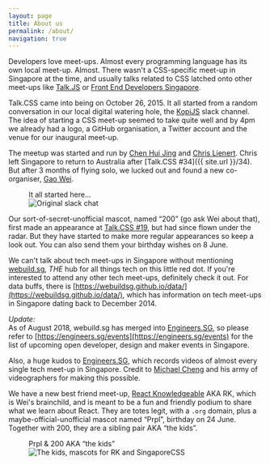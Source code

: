 ```yaml
---
layout: page
title: About us
permalink: /about/
navigation: true
---
```

Developers love meet-ups. Almost every programming language has its own local meet-up. Almost. There wasn't a CSS-specific meet-up in Singapore at the time, and usually talks related to CSS latched onto other meet-ups like [Talk.JS](http://www.meetup.com/Singapore-JS/) or [Front End Developers Singapore](http://feds.strikingly.com/).

Talk.CSS came into being on October 26, 2015. It all started from a random conversation in our local digital watering hole, the [KopiJS](http://kopijs.org/) slack channel. The idea of starting a CSS meet-up seemed to take quite well and by 4pm we already had a logo, a GitHub organisation, a Twitter account and the venue for our inaugural meet-up.

The meetup was started and run by [Chen Hui Jing](https://twitter.com/hj_chen) and [Chris Lienert](https://twitter.com/cliener). Chris left Singapore to return to Australia after [Talk.CSS #34]({{ site.url }}/34). But after 3 months of flying solo, we lucked out and found a new co-organiser, [Gao Wei](https://twitter.com/wgao19).

<figure class="c-content__fig">
    <figcaption>It all started here...</figcaption>
    <img src="{{ site.url }}/assets/img/about-origin.jpeg" srcset="{{ site.url }}/assets/img/about-origin@2x.jpg 2x" alt="Original slack chat"/>
</figure>

Our sort-of-secret-unofficial mascot, named “200” (go ask Wei about that), first made an appearance at [Talk.CSS #19](https://twitter.com/hj_chen/status/1154659935810199552), but had since flown under the radar. But they have started to make more regular appearances so keep a look out. You can also send them your birthday wishes on 8 June.

We can't talk about tech meet-ups in Singapore without mentioning [webuild.sg](https://webuild.sg/), *THE* hub for all things tech on this little red dot. If you're interested to attend any other tech meet-ups, definitely check it out. For data buffs, there is [https://webuildsg.github.io/data/](https://webuildsg.github.io/data/), which has information on tech meet-ups in Singapore dating back to December 2014.

*Update:*  
As of August 2018, webuild.sg has merged into [Engineers.SG](https://engineers.sg/), so please refer to [https://engineers.sg/events](https://engineers.sg/events) for the list of upcoming open developer, design and maker events in Singapore.

Also, a huge kudos to [Engineers.SG](https://engineers.sg/), which records videos of almost every single tech meet-up in Singapore. Credit to [Michael Cheng](https://twitter.com/coderkungfu) and his army of videographers for making this possible.

We have a new best friend meet-up, [React Knowledgeable](https://reactknowledgeable.org/) AKA RK, which is Wei's brainchild, and is meant to be a fun and friendly podium to share what we learn about React. They are totes legit, with a `.org` domain, plus a maybe-official-unofficial mascot named “Prpl”, birthday on 24 June. Together with 200, they are a sibling pair AKA “the kids”.

<figure class="c-content__fig">
    <figcaption>Prpl & 200 AKA “the kids”</figcaption>
    <img src="{{ site.url }}/assets/img/the-kids.jpg" srcset="{{ site.url }}/assets/img/the-kids@2x.jpg 2x" alt="The kids, mascots for RK and SingaporeCSS"/>
</figure>